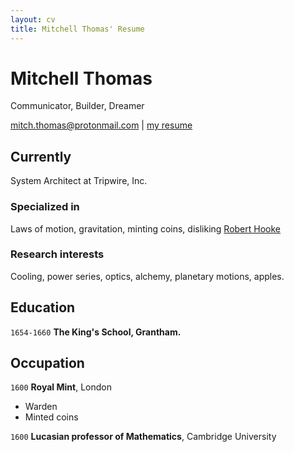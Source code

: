 ```yaml
---
layout: cv
title: Mitchell Thomas' Resume
---
```

# Mitchell Thomas
Communicator, Builder, Dreamer

<div id="webaddress">
<a href="mitch.thomas@protonmail.com">mitch.thomas@protonmail.com</a>
| <a href="https://mitchelljthomas.github.io/markdown-cv/">my resume</a>
</div>


## Currently

System Architect at Tripwire, Inc.

### Specialized in

Laws of motion, gravitation, minting coins, disliking [Robert Hooke](http://en.wikipedia.org/wiki/Robert_Hooke)


### Research interests

Cooling, power series, optics, alchemy, planetary motions, apples.


## Education

`1654-1660`
__The King's School, Grantham.__


## Occupation

`1600`
__Royal Mint__, London

- Warden
- Minted coins

`1600`
__Lucasian professor of Mathematics__, Cambridge University



<!-- ### Footer

Last updated: April 2020 -->


